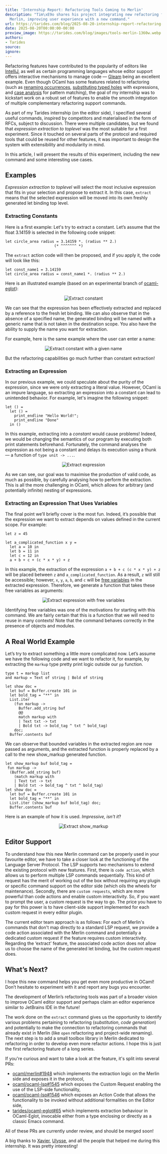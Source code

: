 ```yaml
---
title: 'Internship Report: Refactoring Tools Coming to Merlin'
description: "Tim\xE9o shares his project integrating new refactoring features into
  Merlin, improving user experience with a new command."
url: https://tarides.com/blog/2025-08-20-internship-report-refactoring-tools-coming-to-merlin
date: 2025-08-20T00:00:00-00:00
preview_image: https://tarides.com/blog/images/tools-merlin-1360w.webp
authors:
- Tarides
source:
ignore:
---
```


<p>Refactoring features have contributed to the popularity of editors like <a href="https://www.jetbrains.com/idea/">IntelliJ</a>, as well as certain programming languages whose editor support offers interactive mechanisms to manage code — <a href="https://gleam.run/language-server/">Gleam</a> being an excellent example. Even though OCaml has some features related to refactoring (such as <a href="https://discuss.ocaml.org/t/ann-merlin-and-ocaml-lsp-support-experimental-project-wide-renaming/16008">renaming occurrences</a>, <a href="https://ocaml.github.io/merlin/editor/emacs/#expression-construction">substituting typed holes</a> with expressions, and <a href="https://tarides.com/blog/2024-05-29-effective-ml-through-merlin-s-destruct-command/">case analysis</a> for pattern matching), the goal of my internship was to kickstart work on a robust set of features to enable the smooth integration of multiple complementary refactoring support commands.</p>
<p>As part of my Tarides internship (on the editor side), I specified several useful commands, inspired by competitors and materialised in the form of RFCs, subject to discussion. There were multiple candidates, but we found that <em>expression extraction to toplevel</em> was the most suitable for a first experiment. Since it touched on several parts of the protocol and required tools that could be reused for other features, it was important to design the system with extensibility and modularity in mind.</p>
<p>In this article, I will present the results of this experiment, including the new command and some interesting use cases.</p>
<h2>Examples</h2>
<p><em>Expression extraction to toplevel</em> will select the most inclusive expression that fits in your selection and propose to extract it. In this case, <code>extract</code> means that the selected expression will be moved into its own freshly generated let binding top level.</p>
<h3>Extracting Constants</h3>
<p>Here is a first example: Let's try to extract a constant. Let’s assume
that the float 3.14159 is selected in the following code snippet:</p>
<pre><code><span class="ocaml-keyword">let</span><span class="ocaml-source"> </span><span class="ocaml-entity-name-function-binding">circle_area</span><span class="ocaml-source"> </span><span class="ocaml-source">radius</span><span class="ocaml-source"> </span><span class="ocaml-keyword-operator">=</span><span class="ocaml-source"> </span><span class="ocaml-constant-numeric-decimal-float">3.14159</span><span class="ocaml-source"> </span><span class="ocaml-keyword-operator">*.</span><span class="ocaml-source"> </span><span class="ocaml-source">(</span><span class="ocaml-source">radius</span><span class="ocaml-source"> </span><span class="ocaml-keyword-operator">**</span><span class="ocaml-source"> </span><span class="ocaml-constant-numeric-decimal-float">2.</span><span class="ocaml-source">)</span><span class="ocaml-source">
</span><span class="ocaml-source">                      </span><span class="ocaml-comment-block">(*</span><span class="ocaml-comment-block"> ^^^^^^^ </span><span class="ocaml-comment-block">*)</span><span class="ocaml-source">
</span></code></pre>
<p>The <code>extract</code> action code will then be proposed, and if you apply it, the code will look like this:</p>
<pre><code><span class="ocaml-keyword">let</span><span class="ocaml-source"> </span><span class="ocaml-entity-name-function-binding">const_name1</span><span class="ocaml-source"> </span><span class="ocaml-keyword-operator">=</span><span class="ocaml-source"> </span><span class="ocaml-constant-numeric-decimal-float">3.14159</span><span class="ocaml-source">
</span><span class="ocaml-keyword">let</span><span class="ocaml-source"> </span><span class="ocaml-entity-name-function-binding">circle_area</span><span class="ocaml-source"> </span><span class="ocaml-source">radius</span><span class="ocaml-source"> </span><span class="ocaml-keyword-operator">=</span><span class="ocaml-source"> </span><span class="ocaml-source">const_name1</span><span class="ocaml-source"> </span><span class="ocaml-keyword-operator">*.</span><span class="ocaml-source"> </span><span class="ocaml-source">(</span><span class="ocaml-source">radius</span><span class="ocaml-source"> </span><span class="ocaml-keyword-operator">**</span><span class="ocaml-source"> </span><span class="ocaml-constant-numeric-decimal-float">2.</span><span class="ocaml-source">)</span><span class="ocaml-source">
</span></code></pre>
<p>Here is an illustrated example (based on an experimental branch of <a href="https://github.com/tarides/ocaml-eglot">ocaml-eglot</a>):</p>
<p align="center">
<img src="https://tarides.com/blog/images/merlin-extract-1~RDOf-0dhfHB2JyJ0n1d4hw.gif" alt="Extract constant">
</p>
<p>We can see that the expression has been effectively extracted and replaced by a reference to the fresh let binding. We can also observe that in the absence of a specified name, the generated binding will be named with a generic name that is not taken in the destination scope. You also have the ability to supply the name you want for extraction.</p>
<p>For example, here is the same example where the user can enter a name:</p>
<p align="center">
<img src="https://tarides.com/blog/images/merlin-extract-2~ZfD3Cjk4AeK3amEbq66vuQ.gif" alt="Extract constant with a given name">
</p>
<p>But the refactoring capabilities go much further than constant extraction!</p>
<h3>Extracting an Expression</h3>
<p>In our previous example, we could speculate about the purity of the expression, since we were only extracting a literal value. However, OCaml is an impure language, so extracting an expression into a constant can lead to unintended behavior. For example, let's imagine the following snippet:</p>
<pre><code><span class="ocaml-keyword-other">let</span><span class="ocaml-source"> </span><span class="ocaml-constant-language-unit">()</span><span class="ocaml-source"> </span><span class="ocaml-keyword-operator">=</span><span class="ocaml-source"> 
</span><span class="ocaml-source">  </span><span class="ocaml-keyword-other">let</span><span class="ocaml-source"> </span><span class="ocaml-constant-language-unit">()</span><span class="ocaml-source"> </span><span class="ocaml-keyword-operator">=</span><span class="ocaml-source"> 
</span><span class="ocaml-source">    </span><span class="ocaml-source">print_endline</span><span class="ocaml-source"> </span><span class="ocaml-string-quoted-double">"</span><span class="ocaml-string-quoted-double">Hello World!</span><span class="ocaml-string-quoted-double">"</span><span class="ocaml-keyword-other-ocaml punctuation-separator-terminator punctuation-separator">;</span><span class="ocaml-source">
</span><span class="ocaml-source">    </span><span class="ocaml-source">print_endline</span><span class="ocaml-source"> </span><span class="ocaml-string-quoted-double">"</span><span class="ocaml-string-quoted-double">Done</span><span class="ocaml-string-quoted-double">"</span><span class="ocaml-source">
</span><span class="ocaml-source">  </span><span class="ocaml-keyword-other">in</span><span class="ocaml-source"> </span><span class="ocaml-constant-language-unit">()</span><span class="ocaml-source">
</span></code></pre>
<p>In this example, extracting into a <em>constant</em> would cause problems! Indeed, we would be changing the semantics of our program by executing both print statements beforehand. Fortunately, the command analyses the expression as not being a constant and delays its execution using a thunk — a function of <code>type unit -&gt; ...</code>.</p>
<p align="center">
<img src="https://tarides.com/blog/images/merlin-extract-3~2oFjCOtDbixwhiiQOMoMyg.gif" alt="Extract expression">
</p>
<p>As we can see, our goal was to maximise the production of valid code, as much as possible, by carefully analysing how to perform the extraction. This is all the more challenging in OCaml, which allows for arbitrary (and potentially infinite) nesting of expressions.</p>
<h3>Extracting an Expression That Uses Variables</h3>
<p>The final point we’ll briefly cover is the most fun. Indeed, it’s possible that the expression we want to extract depends on values defined in the current scope. For example:</p>
<pre><code><span class="ocaml-keyword">let</span><span class="ocaml-source"> </span><span class="ocaml-entity-name-function-binding">z</span><span class="ocaml-source"> </span><span class="ocaml-keyword-operator">=</span><span class="ocaml-source"> </span><span class="ocaml-constant-numeric-decimal-integer">45</span><span class="ocaml-source">
</span><span class="ocaml-source">
</span><span class="ocaml-keyword">let</span><span class="ocaml-source"> </span><span class="ocaml-entity-name-function-binding">a_complicated_function</span><span class="ocaml-source"> </span><span class="ocaml-source">x</span><span class="ocaml-source"> </span><span class="ocaml-source">y</span><span class="ocaml-source"> </span><span class="ocaml-keyword-operator">=</span><span class="ocaml-source"> 
</span><span class="ocaml-source">  </span><span class="ocaml-keyword">let</span><span class="ocaml-source"> </span><span class="ocaml-entity-name-function-binding">a</span><span class="ocaml-source"> </span><span class="ocaml-keyword-operator">=</span><span class="ocaml-source"> </span><span class="ocaml-constant-numeric-decimal-integer">10</span><span class="ocaml-source"> </span><span class="ocaml-keyword-other">in</span><span class="ocaml-source"> 
</span><span class="ocaml-source">  </span><span class="ocaml-keyword">let</span><span class="ocaml-source"> </span><span class="ocaml-entity-name-function-binding">b</span><span class="ocaml-source"> </span><span class="ocaml-keyword-operator">=</span><span class="ocaml-source"> </span><span class="ocaml-constant-numeric-decimal-integer">11</span><span class="ocaml-source"> </span><span class="ocaml-keyword-other">in</span><span class="ocaml-source"> 
</span><span class="ocaml-source">  </span><span class="ocaml-keyword">let</span><span class="ocaml-source"> </span><span class="ocaml-entity-name-function-binding">c</span><span class="ocaml-source"> </span><span class="ocaml-keyword-operator">=</span><span class="ocaml-source"> </span><span class="ocaml-constant-numeric-decimal-integer">12</span><span class="ocaml-source"> </span><span class="ocaml-keyword-other">in</span><span class="ocaml-source"> 
</span><span class="ocaml-source">  </span><span class="ocaml-source">a</span><span class="ocaml-source"> </span><span class="ocaml-keyword-operator">+</span><span class="ocaml-source"> </span><span class="ocaml-source">b</span><span class="ocaml-source"> </span><span class="ocaml-keyword-operator">+</span><span class="ocaml-source"> </span><span class="ocaml-source">c</span><span class="ocaml-source"> </span><span class="ocaml-keyword-operator">+</span><span class="ocaml-source"> </span><span class="ocaml-source">(</span><span class="ocaml-source">c</span><span class="ocaml-source"> </span><span class="ocaml-keyword-operator">*</span><span class="ocaml-source"> </span><span class="ocaml-source">x</span><span class="ocaml-source"> </span><span class="ocaml-keyword-operator">*</span><span class="ocaml-source"> </span><span class="ocaml-source">y</span><span class="ocaml-source">)</span><span class="ocaml-source"> </span><span class="ocaml-keyword-operator">+</span><span class="ocaml-source"> </span><span class="ocaml-source">z</span><span class="ocaml-source">
</span></code></pre>
<p>In this example, the extraction of the expression <code>a + b + c (c * x * y) + z</code> will be placed between <code>z</code> and <code>a_complicated_function</code>. As a result, <code>z</code> will still be accessible; however, <code>x</code>, <code>y</code>, <code>a</code>, <code>b</code>, and <code>c</code> will be <a href="https://en.wikipedia.org/wiki/Free_variables_and_bound_variables">free variables</a> in the extracted expression. Therefore, we generate a function that takes these free variables as arguments:</p>
<p align="center">
<img src="https://tarides.com/blog/images/merlin-extract-4~THNQL-EZb5Gx7m80iaOg8A.gif" alt="Extract expression with free variables">
</p>
<p>Identifying free variables was one of the motivations for starting with this command. We are fairly certain that this is a function that we will need to reuse in many contexts!  Note that the command behaves correctly in the presence of objects and modules.</p>
<h2>A Real World Example</h2>
<p>Let’s try to extract something a little more complicated now. Let’s assume we have the following code and we want to refactor it, for example, by extracting the <code>markup</code> type pretty print logic outside our <code>pp</code> function.</p>
<pre><code><span class="ocaml-keyword-other">type</span><span class="ocaml-source"> </span><span class="ocaml-source">t</span><span class="ocaml-source"> </span><span class="ocaml-keyword-operator">=</span><span class="ocaml-source"> </span><span class="ocaml-source">markup</span><span class="ocaml-source"> </span><span class="ocaml-source">list</span><span class="ocaml-source">
</span><span class="ocaml-keyword-other">and</span><span class="ocaml-source"> </span><span class="ocaml-source">markup</span><span class="ocaml-source"> </span><span class="ocaml-keyword-operator">=</span><span class="ocaml-source"> </span><span class="ocaml-constant-language-capital-identifier">Text</span><span class="ocaml-source"> </span><span class="ocaml-keyword-other">of</span><span class="ocaml-source"> </span><span class="ocaml-support-type">string</span><span class="ocaml-source"> </span><span class="ocaml-keyword-other">|</span><span class="ocaml-source"> </span><span class="ocaml-constant-language-capital-identifier">Bold</span><span class="ocaml-source"> </span><span class="ocaml-keyword-other">of</span><span class="ocaml-source"> </span><span class="ocaml-support-type">string</span><span class="ocaml-source">
</span><span class="ocaml-source">
</span><span class="ocaml-keyword">let</span><span class="ocaml-source"> </span><span class="ocaml-entity-name-function-binding">show</span><span class="ocaml-source"> </span><span class="ocaml-source">doc</span><span class="ocaml-source"> </span><span class="ocaml-keyword-operator">=</span><span class="ocaml-source">
</span><span class="ocaml-source">  </span><span class="ocaml-keyword">let</span><span class="ocaml-source"> </span><span class="ocaml-entity-name-function-binding">buf</span><span class="ocaml-source"> </span><span class="ocaml-keyword-operator">=</span><span class="ocaml-source"> </span><span class="ocaml-constant-language-capital-identifier">Buffer</span><span class="ocaml-keyword-other-ocaml punctuation-other-period punctuation-separator">.</span><span class="ocaml-source">create</span><span class="ocaml-source"> </span><span class="ocaml-constant-numeric-decimal-integer">101</span><span class="ocaml-source"> </span><span class="ocaml-keyword-other">in</span><span class="ocaml-source">
</span><span class="ocaml-source">  </span><span class="ocaml-keyword">let</span><span class="ocaml-source"> </span><span class="ocaml-entity-name-function-binding">bold_tag</span><span class="ocaml-source"> </span><span class="ocaml-keyword-operator">=</span><span class="ocaml-source"> </span><span class="ocaml-string-quoted-double">"</span><span class="ocaml-string-quoted-double">**</span><span class="ocaml-string-quoted-double">"</span><span class="ocaml-source"> </span><span class="ocaml-keyword-other">in</span><span class="ocaml-source">
</span><span class="ocaml-source">  </span><span class="ocaml-constant-language-capital-identifier">List</span><span class="ocaml-keyword-other-ocaml punctuation-other-period punctuation-separator">.</span><span class="ocaml-source">iter</span><span class="ocaml-source">
</span><span class="ocaml-source">    </span><span class="ocaml-source">(</span><span class="ocaml-keyword-other">fun</span><span class="ocaml-source"> </span><span class="ocaml-source">markup</span><span class="ocaml-source"> </span><span class="ocaml-keyword-operator">-&gt;</span><span class="ocaml-source">
</span><span class="ocaml-source">      </span><span class="ocaml-constant-language-capital-identifier">Buffer</span><span class="ocaml-keyword-other-ocaml punctuation-other-period punctuation-separator">.</span><span class="ocaml-source">add_string</span><span class="ocaml-source"> </span><span class="ocaml-source">buf</span><span class="ocaml-source">
</span><span class="ocaml-source">      </span><span class="ocaml-keyword-operator">@@</span><span class="ocaml-source">
</span><span class="ocaml-source">      </span><span class="ocaml-keyword-other">match</span><span class="ocaml-source"> </span><span class="ocaml-source">markup</span><span class="ocaml-source"> </span><span class="ocaml-keyword-other">with</span><span class="ocaml-source">
</span><span class="ocaml-source">      </span><span class="ocaml-keyword-other">|</span><span class="ocaml-source"> </span><span class="ocaml-constant-language-capital-identifier">Text</span><span class="ocaml-source"> </span><span class="ocaml-source">txt</span><span class="ocaml-source"> </span><span class="ocaml-keyword-operator">-&gt;</span><span class="ocaml-source"> </span><span class="ocaml-source">txt</span><span class="ocaml-source">
</span><span class="ocaml-source">      </span><span class="ocaml-keyword-other">|</span><span class="ocaml-source"> </span><span class="ocaml-constant-language-capital-identifier">Bold</span><span class="ocaml-source"> </span><span class="ocaml-source">txt</span><span class="ocaml-source"> </span><span class="ocaml-keyword-operator">-&gt;</span><span class="ocaml-source"> </span><span class="ocaml-source">bold_tag</span><span class="ocaml-source"> </span><span class="ocaml-keyword-operator">^</span><span class="ocaml-source"> </span><span class="ocaml-source">txt</span><span class="ocaml-source"> </span><span class="ocaml-keyword-operator">^</span><span class="ocaml-source"> </span><span class="ocaml-source">bold_tag</span><span class="ocaml-source">)</span><span class="ocaml-source">
</span><span class="ocaml-source">    </span><span class="ocaml-source">doc</span><span class="ocaml-keyword-other-ocaml punctuation-separator-terminator punctuation-separator">;</span><span class="ocaml-source">
</span><span class="ocaml-source">  </span><span class="ocaml-constant-language-capital-identifier">Buffer</span><span class="ocaml-keyword-other-ocaml punctuation-other-period punctuation-separator">.</span><span class="ocaml-source">contents</span><span class="ocaml-source"> </span><span class="ocaml-source">buf</span><span class="ocaml-source">
</span></code></pre>
<p>We can observe that bounded variables in the extracted region are now passed as arguments, and the extracted function is properly replaced by a call to the new show_markup generated function.</p>
<pre><code><span class="ocaml-keyword">let</span><span class="ocaml-source"> </span><span class="ocaml-entity-name-function-binding">show_markup</span><span class="ocaml-source"> </span><span class="ocaml-source">buf</span><span class="ocaml-source"> </span><span class="ocaml-source">bold_tag</span><span class="ocaml-source"> </span><span class="ocaml-keyword-operator">=</span><span class="ocaml-source">
</span><span class="ocaml-source"> </span><span class="ocaml-keyword-other">fun</span><span class="ocaml-source"> </span><span class="ocaml-source">markup</span><span class="ocaml-source"> </span><span class="ocaml-keyword-operator">-&gt;</span><span class="ocaml-source">
</span><span class="ocaml-source">  </span><span class="ocaml-source">(</span><span class="ocaml-constant-language-capital-identifier">Buffer</span><span class="ocaml-keyword-other-ocaml punctuation-other-period punctuation-separator">.</span><span class="ocaml-source">add_string</span><span class="ocaml-source"> </span><span class="ocaml-source">buf</span><span class="ocaml-source">)</span><span class="ocaml-source">
</span><span class="ocaml-source">    </span><span class="ocaml-source">(</span><span class="ocaml-keyword-other">match</span><span class="ocaml-source"> </span><span class="ocaml-source">markup</span><span class="ocaml-source"> </span><span class="ocaml-keyword-other">with</span><span class="ocaml-source">
</span><span class="ocaml-source">    </span><span class="ocaml-keyword-other">|</span><span class="ocaml-source"> </span><span class="ocaml-constant-language-capital-identifier">Text</span><span class="ocaml-source"> </span><span class="ocaml-source">txt</span><span class="ocaml-source"> </span><span class="ocaml-keyword-operator">-&gt;</span><span class="ocaml-source"> </span><span class="ocaml-source">txt</span><span class="ocaml-source">
</span><span class="ocaml-source">    </span><span class="ocaml-keyword-other">|</span><span class="ocaml-source"> </span><span class="ocaml-constant-language-capital-identifier">Bold</span><span class="ocaml-source"> </span><span class="ocaml-source">txt</span><span class="ocaml-source"> </span><span class="ocaml-keyword-operator">-&gt;</span><span class="ocaml-source"> </span><span class="ocaml-source">bold_tag</span><span class="ocaml-source"> </span><span class="ocaml-keyword-operator">^</span><span class="ocaml-source"> </span><span class="ocaml-source">txt</span><span class="ocaml-source"> </span><span class="ocaml-keyword-operator">^</span><span class="ocaml-source"> </span><span class="ocaml-source">bold_tag</span><span class="ocaml-source">)</span><span class="ocaml-source">
</span><span class="ocaml-keyword">let</span><span class="ocaml-source"> </span><span class="ocaml-entity-name-function-binding">show</span><span class="ocaml-source"> </span><span class="ocaml-source">doc</span><span class="ocaml-source"> </span><span class="ocaml-keyword-operator">=</span><span class="ocaml-source">
</span><span class="ocaml-source">  </span><span class="ocaml-keyword">let</span><span class="ocaml-source"> </span><span class="ocaml-entity-name-function-binding">buf</span><span class="ocaml-source"> </span><span class="ocaml-keyword-operator">=</span><span class="ocaml-source"> </span><span class="ocaml-constant-language-capital-identifier">Buffer</span><span class="ocaml-keyword-other-ocaml punctuation-other-period punctuation-separator">.</span><span class="ocaml-source">create</span><span class="ocaml-source"> </span><span class="ocaml-constant-numeric-decimal-integer">101</span><span class="ocaml-source"> </span><span class="ocaml-keyword-other">in</span><span class="ocaml-source">
</span><span class="ocaml-source">  </span><span class="ocaml-keyword">let</span><span class="ocaml-source"> </span><span class="ocaml-entity-name-function-binding">bold_tag</span><span class="ocaml-source"> </span><span class="ocaml-keyword-operator">=</span><span class="ocaml-source"> </span><span class="ocaml-string-quoted-double">"</span><span class="ocaml-string-quoted-double">**</span><span class="ocaml-string-quoted-double">"</span><span class="ocaml-source"> </span><span class="ocaml-keyword-other">in</span><span class="ocaml-source">
</span><span class="ocaml-source">  </span><span class="ocaml-constant-language-capital-identifier">List</span><span class="ocaml-keyword-other-ocaml punctuation-other-period punctuation-separator">.</span><span class="ocaml-source">iter</span><span class="ocaml-source"> </span><span class="ocaml-source">(</span><span class="ocaml-source">show_markup</span><span class="ocaml-source"> </span><span class="ocaml-source">buf</span><span class="ocaml-source"> </span><span class="ocaml-source">bold_tag</span><span class="ocaml-source">)</span><span class="ocaml-source"> </span><span class="ocaml-source">doc</span><span class="ocaml-keyword-other-ocaml punctuation-separator-terminator punctuation-separator">;</span><span class="ocaml-source">
</span><span class="ocaml-source">  </span><span class="ocaml-constant-language-capital-identifier">Buffer</span><span class="ocaml-keyword-other-ocaml punctuation-other-period punctuation-separator">.</span><span class="ocaml-source">contents</span><span class="ocaml-source"> </span><span class="ocaml-source">buf</span><span class="ocaml-source">
</span></code></pre>
<p>Here is an example of how it is used. <em>Impressive, isn't it</em>?</p>
<p align="center">
<img src="https://tarides.com/blog/images/merlin-extract-5~eKmd53L9w5fkYgE7KoBFDA.gif" alt="Extract show_markup">
</p>
<h2>Editor Support</h2>
<p>To understand how this new Merlin command can be properly used in your favourite editor, we have to take a closer look at the functioning of the Language Server Protocol. The LSP supports two mechanisms to extend the existing protocol with new features. First, there is <code>code action</code>, which allows us to perform multiple LSP commands  sequentially. This kind of request has the merit of working out of the box without requiring any plugin or specific command support on the editor side (which oils the wheels for maintenance). Secondly, there are <code>custom requests</code>, which are more powerful than code actions and enable custom interactivity. So, if you want to prompt the user, a custom request is the way to go. The price you have to pay for this power is to have client-side support implemented for each custom request in every editor plugin.</p>
<p>The current editor team approach is as follows: For each of Merlin's commands that don't map directly to a standard LSP request, we provide a code action associated with the Merlin command and potentially a dedicated custom request if the feature requires custom interactivity. Regarding the ‘extract’ feature, the associated code action does not allow us to choose the name of the generated let binding, but the custom request does.</p>
<h2>What’s Next?</h2>
<p>I hope this new command helps you get even more productive in OCaml! Don’t hesitate to experiment with it and report any bugs you encounter.</p>
<p>The development of Merlin’s refactoring tools was part of a broader vision to improve OCaml editor support and perhaps claim an editor experience similar to JetBrains IDE in the future!</p>
<p>The work done on the <code>extract</code> command gives us the opportunity to identify various problems pertaining to refactoring (<em>substitution</em>, <em>code generation</em>) and potentially to make the connection to refactoring commands that already exist in Merlin (like <code>open</code> refactoring and project-wide renaming). The next step is to add a small toolbox library in Merlin dedicated to refactoring in order to develop even more refactor actions. I hope this is just the first refactoring feature of a long series.</p>
<p>If you're curious and want to take a look at the feature, it's split into several PRs:</p>
<ul>
<li><a href="https://github.com/ocaml/merlin/pull/1948">ocaml/merlin#1948</a> which implements the extraction logic on the Merlin side and exposes it in the protocol,</li>
<li><a href="https://github.com/ocaml/ocaml-lsp/pull/1545">ocaml/ocaml-lsp#1545</a> which exposes the Custom Request enabling the use of the LSP-side functionality,</li>
<li><a href="https://github.com/ocaml/ocaml-lsp/pull/1546">ocaml/ocaml-lsp#1546</a> which exposes an Action Code that allows the functionality to be invoked without additional formalities on the Editor side,</li>
<li><a href="https://github.com/tarides/ocaml-eglot/pull/65">tarides/ocaml-eglot#65</a> which implements extraction behaviour in OCaml-Eglot, invocable either from a type enclosing or directly as a classic Emacs command.</li>
</ul>
<p>All of these PRs are currently under review, and should be merged soon!</p>
<p>A big thanks to <a href="https://tarides.com/blog/author/xavier-van-de-woestyne/">Xavier</a>, <a href="https://tarides.com/blog/author/ulysse-gerard/">Ulysse</a>, and all the people that helped me during this internship. It was pretty interesting!</p>

